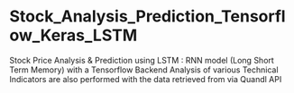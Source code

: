 # Stock_Analysis_Prediction_Tensorflow_Keras_LSTM
Stock Price Analysis & Prediction using LSTM : RNN model  (Long Short Term Memory) with a Tensorflow Backend
Analysis of various Technical Indicators are also performed with the data retrieved from via Quandl API
